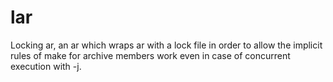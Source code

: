 lar
===

Locking ar, an ar which wraps ar with a lock file in order to allow the implicit rules of make for archive members work even in case of concurrent execution with -j.
